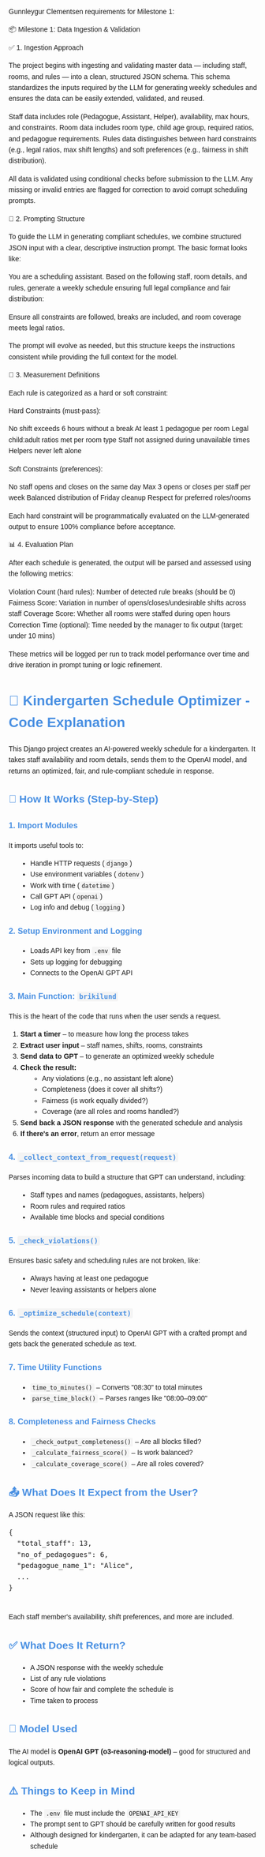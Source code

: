  Gunnleygur Clementsen requirements for Milestone 1:

 📦 Milestone 1: Data Ingestion & Validation

 ✅ 1. Ingestion Approach

The project begins with ingesting and validating master data — including staff, rooms, and rules — into a clean, structured JSON schema. This schema standardizes the inputs required by the LLM for generating weekly schedules and ensures the data can be easily extended, validated, and reused.

 Staff data includes role (Pedagogue, Assistant, Helper), availability, max hours, and constraints.
 Room data includes room type, child age group, required ratios, and pedagogue requirements.
 Rules data distinguishes between hard constraints (e.g., legal ratios, max shift lengths) and soft preferences (e.g., fairness in shift distribution).

All data is validated using conditional checks before submission to the LLM. Any missing or invalid entries are flagged for correction to avoid corrupt scheduling prompts.


 🧠 2. Prompting Structure

To guide the LLM in generating compliant schedules, we combine structured JSON input with a clear, descriptive instruction prompt. The basic format looks like:


You are a scheduling assistant. Based on the following staff, room details, and rules, generate a weekly schedule ensuring full legal compliance and fair distribution:

<data in JSON format>

Ensure all constraints are followed, breaks are included, and room coverage meets legal ratios.


The prompt will evolve as needed, but this structure keeps the instructions consistent while providing the full context for the model.


 📏 3. Measurement Definitions

Each rule is categorized as a hard or soft constraint:

 Hard Constraints (must-pass):

   No shift exceeds 6 hours without a break
   At least 1 pedagogue per room
   Legal child\:adult ratios met per room type
   Staff not assigned during unavailable times
   Helpers never left alone

 Soft Constraints (preferences):

   No staff opens and closes on the same day
   Max 3 opens or closes per staff per week
   Balanced distribution of Friday cleanup
   Respect for preferred roles/rooms

Each hard constraint will be programmatically evaluated on the LLM-generated output to ensure 100% compliance before acceptance.


 📊 4. Evaluation Plan

After each schedule is generated, the output will be parsed and assessed using the following metrics:

 Violation Count (hard rules): Number of detected rule breaks (should be 0)
 Fairness Score: Variation in number of opens/closes/undesirable shifts across staff
 Coverage Score: Whether all rooms were staffed during open hours
 Correction Time (optional): Time needed by the manager to fix output (target: under 10 mins)

These metrics will be logged per run to track model performance over time and drive iteration in prompt tuning or logic refinement.


<!DOCTYPE html>
<html lang="en">
<head>
  <meta charset="UTF-8">
  <title>Kindergarten Schedule Optimizer - Code Explanation</title>
  <style>
    body { font-family: Arial, sans-serif; line-height: 1.6; margin: 30px; }
    h1, h2, h3 { color: #4A90E2; }
    ul { margin-left: 20px; }
    code { background: #f4f4f4; padding: 2px 4px; border-radius: 3px; }
  </style>
</head>
<body>

  <h1>🧠 Kindergarten Schedule Optimizer - Code Explanation</h1>

  <p>This Django project creates an AI-powered weekly schedule for a kindergarten. It takes staff availability and room details, sends them to the OpenAI model, and returns an optimized, fair, and rule-compliant schedule in response.</p>

  <h2>🔧 How It Works (Step-by-Step)</h2>

  <h3>1. Import Modules</h3>
  <p>It imports useful tools to:</p>
  <ul>
    <li>Handle HTTP requests (<code>django</code>)</li>
    <li>Use environment variables (<code>dotenv</code>)</li>
    <li>Work with time (<code>datetime</code>)</li>
    <li>Call GPT API (<code>openai</code>)</li>
    <li>Log info and debug (<code>logging</code>)</li>
  </ul>

  <h3>2. Setup Environment and Logging</h3>
  <ul>
    <li>Loads API key from <code>.env</code> file</li>
    <li>Sets up logging for debugging</li>
    <li>Connects to the OpenAI GPT API</li>
  </ul>

  <h3>3. Main Function: <code>brikilund</code></h3>
  <p>This is the heart of the code that runs when the user sends a request.</p>
  <ol>
    <li><strong>Start a timer</strong> – to measure how long the process takes</li>
    <li><strong>Extract user input</strong> – staff names, shifts, rooms, constraints</li>
    <li><strong>Send data to GPT</strong> – to generate an optimized weekly schedule</li>
    <li><strong>Check the result:</strong>
      <ul>
        <li>Any violations (e.g., no assistant left alone)</li>
        <li>Completeness (does it cover all shifts?)</li>
        <li>Fairness (is work equally divided?)</li>
        <li>Coverage (are all roles and rooms handled?)</li>
      </ul>
    </li>
    <li><strong>Send back a JSON response</strong> with the generated schedule and analysis</li>
    <li><strong>If there's an error</strong>, return an error message</li>
  </ol>

  <h3>4. <code>_collect_context_from_request(request)</code></h3>
  <p>Parses incoming data to build a structure that GPT can understand, including:</p>
  <ul>
    <li>Staff types and names (pedagogues, assistants, helpers)</li>
    <li>Room rules and required ratios</li>
    <li>Available time blocks and special conditions</li>
  </ul>

  <h3>5. <code>_check_violations()</code></h3>
  <p>Ensures basic safety and scheduling rules are not broken, like:</p>
  <ul>
    <li>Always having at least one pedagogue</li>
    <li>Never leaving assistants or helpers alone</li>
  </ul>

  <h3>6. <code>_optimize_schedule(context)</code></h3>
  <p>Sends the context (structured input) to OpenAI GPT with a crafted prompt and gets back the generated schedule as text.</p>

  <h3>7. Time Utility Functions</h3>
  <ul>
    <li><code>time_to_minutes()</code> – Converts "08:30" to total minutes</li>
    <li><code>parse_time_block()</code> – Parses ranges like "08:00–09:00"</li>
  </ul>

  <h3>8. Completeness and Fairness Checks</h3>
  <ul>
    <li><code>_check_output_completeness()</code> – Are all blocks filled?</li>
    <li><code>_calculate_fairness_score()</code> – Is work balanced?</li>
    <li><code>_calculate_coverage_score()</code> – Are all roles covered?</li>
  </ul>

  <h2>📤 What Does It Expect from the User?</h2>
  <p>A JSON request like this:</p>
  <pre>
{
  "total_staff": 13,
  "no_of_pedagogues": 6,
  "pedagogue_name_1": "Alice",
  ...
}
  </pre>
  <p>Each staff member's availability, shift preferences, and more are included.</p>

  <h2>✅ What Does It Return?</h2>
  <ul>
    <li>A JSON response with the weekly schedule</li>
    <li>List of any rule violations</li>
    <li>Score of how fair and complete the schedule is</li>
    <li>Time taken to process</li>
  </ul>

  <h2>🧠 Model Used</h2>
  <p>The AI model is <strong>OpenAI GPT (o3-reasoning-model)</strong> – good for structured and logical outputs.</p>

  <h2>⚠️ Things to Keep in Mind</h2>
  <ul>
    <li>The <code>.env</code> file must include the <code>OPENAI_API_KEY</code></li>
    <li>The prompt sent to GPT should be carefully written for good results</li>
    <li>Although designed for kindergarten, it can be adapted for any team-based schedule</li>
  </ul>

</body>
</html>


